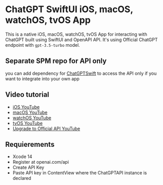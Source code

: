# ChatGPT SwiftUI iOS, macOS, watchOS, tvOS App

This is a native iOS, macOS, watchOS, tvOS App for interacting with ChatGPT built using SwiftUI and OpenAPI API. It's using Official ChatGPT endpoint with `gpt-3.5-turbo` model.

## Separate SPM repo for API only
you can add dependency for [ChatGPTSwift](https://github.com/alfianlosari/ChatGPTSwift) to access the API only if you want to integrate into your own app

## Video tutorial
- [iOS YouTube](https://youtu.be/PLEgTCT20zU)
- [macOS YouTube](https://youtu.be/Wl1cDvwpJoE)
- [watchOS YouTube](https://youtu.be/DwXy0gKz1GY)
- [tvOS YouTube](https://youtu.be/7RQHG7GXJ_U)
- [Upgrade to Official API YouTube](https://youtu.be/9byLhs5hQjI)

## Requierements
- Xcode 14 
- Register at openai.com/api
- Create API Key
- Paste API key in ContentView where the ChatGPTAPI instance is declared
